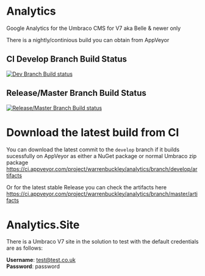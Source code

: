 Analytics
=========

Google Analytics for the Umbraco CMS for V7 aka Belle &amp; newer only

There is a nightly/continious build you can obtain from AppVeyor

## CI Develop Branch Build Status 
[![Dev Branch Build status](https://ci.appveyor.com/api/projects/status/f7vf8srg1cqf12hg/branch/develop?svg=true)](https://ci.appveyor.com/project/warrenbuckley/analytics/branch/develop)

## Release/Master Branch Build Status 
[![Release/Master Branch Build status](https://ci.appveyor.com/api/projects/status/f7vf8srg1cqf12hg/branch/master?svg=true)](https://ci.appveyor.com/project/warrenbuckley/analytics/branch/master)

Download the latest build from CI
=========
You can download the latest commit to the `develop` branch if it builds sucessfully on AppVeyor as either a NuGet package or normal Umbraco zip package
https://ci.appveyor.com/project/warrenbuckley/analytics/branch/develop/artifacts

Or for the latest stable Release you can check the artifacts here
https://ci.appveyor.com/project/warrenbuckley/analytics/branch/master/artifacts

Analytics.Site
=========

There is a Umbraco V7 site in the solution to test with the default credentials are as follows:

**Username**: test@test.co.uk<br/>
**Password**: password

